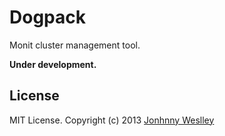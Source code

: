 # Dogpack

Monit cluster management tool.


**Under development.**


## License

MIT License. Copyright (c) 2013 [Jonhnny Weslley](<http://www.jonhnnyweslley.net>)

